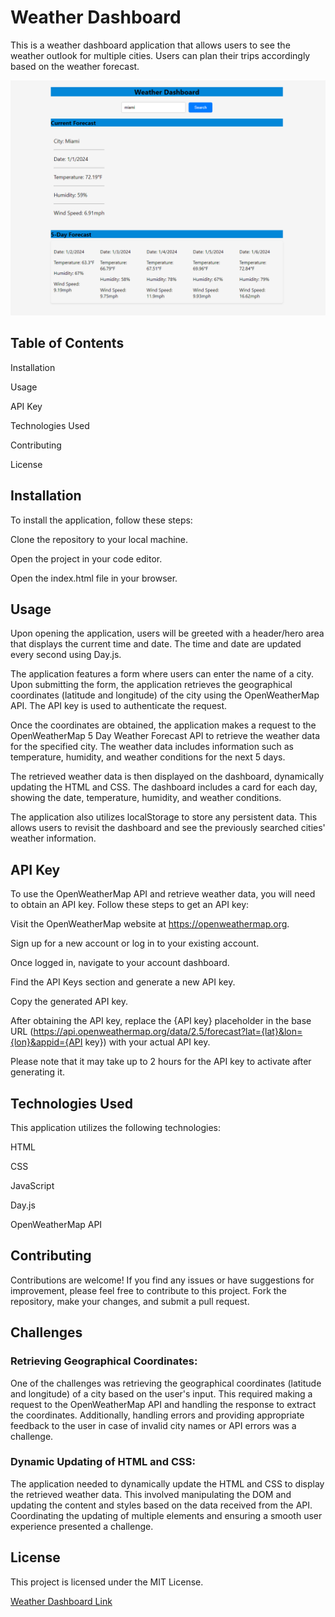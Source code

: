 # Weather Dashboard

This is a weather dashboard application that allows users to see the weather outlook for multiple cities. Users can plan their trips accordingly based on the weather forecast.

![Weather Dashboard](images/weather.PNG)

## Table of Contents


Installation

Usage

API Key

Technologies Used

Contributing

License


## Installation

To install the application, follow these steps:



Clone the repository to your local machine.

Open the project in your code editor.

Open the index.html file in your browser.


## Usage

Upon opening the application, users will be greeted with a header/hero area that displays the current time and date. The time and date are updated every second using Day.js.


The application features a form where users can enter the name of a city. Upon submitting the form, the application retrieves the geographical coordinates (latitude and longitude) of the city using the OpenWeatherMap API. The API key is used to authenticate the request.


Once the coordinates are obtained, the application makes a request to the OpenWeatherMap 5 Day Weather Forecast API to retrieve the weather data for the specified city. The weather data includes information such as temperature, humidity, and weather conditions for the next 5 days.


The retrieved weather data is then displayed on the dashboard, dynamically updating the HTML and CSS. The dashboard includes a card for each day, showing the date, temperature, humidity, and weather conditions.


The application also utilizes localStorage to store any persistent data. This allows users to revisit the dashboard and see the previously searched cities' weather information.


## API Key

To use the OpenWeatherMap API and retrieve weather data, you will need to obtain an API key. Follow these steps to get an API key:



Visit the OpenWeatherMap website at https://openweathermap.org.

Sign up for a new account or log in to your existing account.

Once logged in, navigate to your account dashboard.

Find the API Keys section and generate a new API key.

Copy the generated API key.


After obtaining the API key, replace the {API key} placeholder in the base URL (https://api.openweathermap.org/data/2.5/forecast?lat={lat}&lon={lon}&appid={API key}) with your actual API key.


Please note that it may take up to 2 hours for the API key to activate after generating it.


## Technologies Used

This application utilizes the following technologies:



HTML

CSS

JavaScript

Day.js

OpenWeatherMap API


## Contributing

Contributions are welcome! If you find any issues or have suggestions for improvement, please feel free to contribute to this project. Fork the repository, make your changes, and submit a pull request.

## Challenges

### Retrieving Geographical Coordinates: 
One of the challenges was retrieving the geographical coordinates (latitude and longitude) of a city based on the user's input. This required making a request to the OpenWeatherMap API and handling the response to extract the coordinates. Additionally, handling errors and providing appropriate feedback to the user in case of invalid city names or API errors was a challenge.

### Dynamic Updating of HTML and CSS: 
The application needed to dynamically update the HTML and CSS to display the retrieved weather data. This involved manipulating the DOM and updating the content and styles based on the data received from the API. Coordinating the updating of multiple elements and ensuring a smooth user experience presented a challenge.

## License

This project is licensed under the MIT License.

[Weather Dashboard Link](https://dann9109.github.io/weatherdashboard/) 